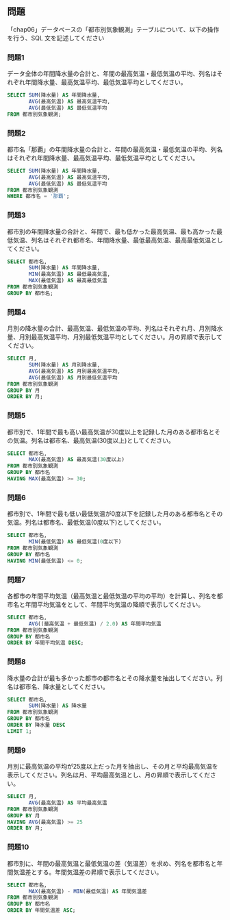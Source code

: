 ## 問題

「chap06」データベースの「都市別気象観測」テーブルについて、以下の操作を行う、SQL 文を記述してください

### 問題1

データ全体の年間降水量の合計と、年間の最高気温・最低気温の平均、列名はそれぞれ年間降水量、最高気温平均、最低気温平均としてください。

```sql
SELECT SUM(降水量) AS 年間降水量,
       AVG(最高気温) AS 最高気温平均,
       AVG(最低気温) AS 最低気温平均
FROM 都市別気象観測;
```

####

### 問題2

都市名「那覇」の年間降水量の合計と、年間の最高気温・最低気温の平均、列名はそれぞれ年間降水量、最高気温平均、最低気温平均としてください。

```sql
SELECT SUM(降水量) AS 年間降水量,
       AVG(最高気温) AS 最高気温平均,
       AVG(最低気温) AS 最低気温平均
FROM 都市別気象観測
WHERE 都市名 = '那覇';
```

####

### 問題3

都市別の年間降水量の合計と、年間で、最も低かった最高気温、最も高かった最低気温、列名はそれぞれ都市名、年間降水量、最低最高気温、最高最低気温としてください。

```sql
SELECT 都市名,
       SUM(降水量) AS 年間降水量,
       MIN(最高気温) AS 最低最高気温,
       MAX(最低気温) AS 最高最低気温
FROM 都市別気象観測
GROUP BY 都市名;
```

####

### 問題4

月別の降水量の合計、最高気温、最低気温の平均、列名はそれぞれ月、月別降水量、月別最高気温平均、月別最低気温平均としてください。月の昇順で表示してください。

```sql
SELECT 月,
       SUM(降水量) AS 月別降水量,
       AVG(最高気温) AS 月別最高気温平均,
       AVG(最低気温) AS 月別最低気温平均
FROM 都市別気象観測
GROUP BY 月
ORDER BY 月;
```

####

### 問題5

都市別で、1年間で最も高い最高気温が30度以上を記録した月のある都市名とその気温。列名は都市名、最高気温(30度以上)としてください。

```sql
SELECT 都市名,
       MAX(最高気温) AS 最高気温(30度以上)
FROM 都市別気象観測
GROUP BY 都市名
HAVING MAX(最高気温) >= 30;
```

####

### 問題6

都市別で、1年間で最も低い最低気温が0度以下を記録した月のある都市名とその気温。列名は都市名、最低気温(0度以下)としてください。

```sql
SELECT 都市名,
       MIN(最低気温) AS 最低気温(0度以下)
FROM 都市別気象観測
GROUP BY 都市名
HAVING MIN(最低気温) <= 0;
```

####

### 問題7

各都市の年間平均気温（最高気温と最低気温の平均の平均）を計算し、列名を都市名と年間平均気温をとして、年間平均気温の降順で表示してください。

```sql
SELECT 都市名,
       AVG((最高気温 + 最低気温) / 2.0) AS 年間平均気温
FROM 都市別気象観測
GROUP BY 都市名
ORDER BY 年間平均気温 DESC;
```

####

### 問題8

降水量の合計が最も多かった都市の都市名とその降水量を抽出してください。列名は都市名、降水量としてください。

```sql
SELECT 都市名,
       SUM(降水量) AS 降水量
FROM 都市別気象観測
GROUP BY 都市名
ORDER BY 降水量 DESC
LIMIT 1;
```

####

### 問題9

月別に最高気温の平均が25度以上だった月を抽出し、その月と平均最高気温を表示してください。列名は月、平均最高気温とし、月の昇順で表示してください。

```sql
SELECT 月,
       AVG(最高気温) AS 平均最高気温
FROM 都市別気象観測
GROUP BY 月
HAVING AVG(最高気温) >= 25
ORDER BY 月;
```

####

### 問題10

都市別に、年間の最高気温と最低気温の差（気温差）を求め、列名を都市名と年間気温差とする。年間気温差の昇順で表示してください。

```sql
SELECT 都市名,
       MAX(最高気温) - MIN(最低気温) AS 年間気温差
FROM 都市別気象観測
GROUP BY 都市名
ORDER BY 年間気温差 ASC;
```

####